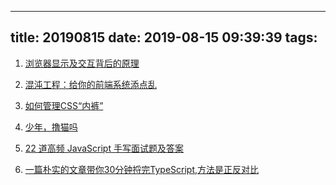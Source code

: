 <!--
 * @Description: In User Settings Edit
 * @Author: your name
 * @Date: 2019-08-15 09:39:39
 * @LastEditTime: 2019-08-15 09:39:39
 * @LastEditors: your name
 -->
---
title: 20190815
date: 2019-08-15 09:39:39
tags:
---


1. [浏览器显示及交互背后的原理](https://juejin.im/post/5d4f8d96f265da03a715c469)

2. [混沌工程：给你的前端系统添点乱](https://juejin.im/post/5d4ab921e51d4562165534a1)

3. [如何管理CSS“内裤”](https://juejin.im/post/5ba862d9f265da0ae472868a)

4. [少年，撸猫吗](https://juejin.im/post/5d5137066fb9a06b2a203214)

5. [22 道高频 JavaScript 手写面试题及答案](https://juejin.im/post/5d51e16d6fb9a06ae17d6bbc)

6. [一篇朴实的文章带你30分钟捋完TypeScript,方法是正反对比](https://juejin.im/post/5d53a8895188257fad671cbc)